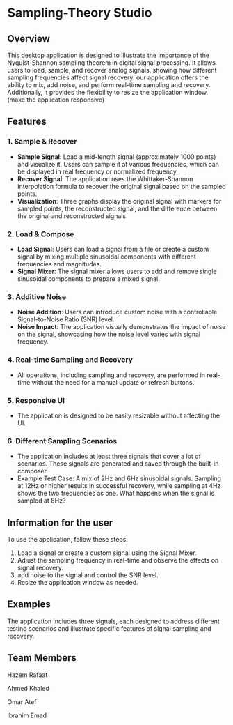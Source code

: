 # Sampling-Theory Studio

## Overview
This desktop application is designed to illustrate the importance of the Nyquist-Shannon sampling theorem in digital signal processing. It allows users to load, sample, and recover analog signals, showing how different sampling frequencies affect signal recovery. our application offers the ability to mix, add noise, and perform real-time sampling and recovery. Additionally, it provides the flexibility to resize the application window. (make the application responsive)

## Features

### 1. Sample & Recover
- **Sample Signal**: Load a mid-length signal (approximately 1000 points) and visualize it. Users can sample it at various frequencies, which can be displayed in real frequency or normalized frequency
- **Recover Signal**: The application uses the Whittaker-Shannon interpolation formula to recover the original signal based on the sampled points.
- **Visualization**: Three graphs display the original signal with markers for sampled points, the reconstructed signal, and the difference between the original and reconstructed signals.

### 2. Load & Compose
- **Load Signal**: Users can load a signal from a file or create a custom signal by mixing multiple sinusoidal components with different frequencies and magnitudes.
- **Signal Mixer**: The signal mixer allows users to add and remove single sinusoidal components to prepare a mixed signal.

### 3. Additive Noise
- **Noise Addition**: Users can introduce custom noise with a controllable Signal-to-Noise Ratio (SNR) level.
- **Noise Impact**: The application visually demonstrates the impact of noise on the signal, showcasing how the noise level varies with signal frequency.

### 4. Real-time Sampling and Recovery
- All operations, including sampling and recovery, are performed in real-time without the need for a manual update or refresh buttons.

### 5. Responsive UI
- The application is designed to be easily resizable without affecting the UI.

### 6. Different Sampling Scenarios
- The application includes at least three signals that cover a lot of scenarios. These signals are generated and saved through the built-in composer.
- Example Test Case: A mix of 2Hz and 6Hz sinusoidal signals. Sampling at 12Hz or higher results in successful recovery, while sampling at 4Hz shows the two frequencies as one. What happens when the signal is sampled at 8Hz?

## Information for the user
To use the application, follow these steps:

1. Load a signal or create a custom signal using the Signal Mixer.
2. Adjust the sampling frequency in real-time and observe the effects on signal recovery.
3. add noise to the signal and control the SNR level.
4. Resize the application window as needed.

## Examples
The application includes three signals, each designed to address different testing scenarios and illustrate specific features of signal sampling and recovery.

## Team Members
Hazem Rafaat

Ahmed Khaled

Omar Atef

Ibrahim Emad
